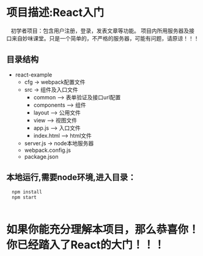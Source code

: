 ﻿
# 项目描述:React入门
    初学者项目：包含用户注册，登录，发表文章等功能。
    项目内所用服务器及接口来自妙味课堂。只是一个简单的，不严格的服务器，可能有问题，请原谅！！！

## 目录结构


* react-example
    *  cfg -> webpack配置文件
    *  src -> 组件及入口文件
        * common     --> 表单验证及接口url配置
        * components --> 组件
        * layout     --> 公用文件
        * view       --> 视图文件
        * app.js     --> 入口文件
        * index.html --> html文件
    * server.js -> node本地服务器
    * webpack.config.js
    * package.json

## 本地运行,需要node环境,进入目录：

```javascript
  npm install
  npm start
  
```
# 如果你能充分理解本项目，那么恭喜你！你已经踏入了React的大门！！！

